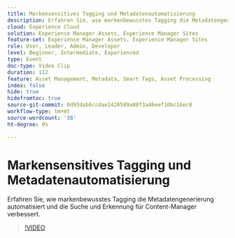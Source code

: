 ```yaml
---
title: Markensensitives Tagging und Metadatenautomatisierung
description: Erfahren Sie, wie markenbewusstes Tagging die Metadatengenerierung automatisiert und die Suche und Erkennung für Content-Manager verbessert.
cloud: Experience Cloud
solution: Experience Manager Assets, Experience Manager Sites
feature-set: Experience Manager Assets, Experience Manager Sites
role: User, Leader, Admin, Developer
level: Beginner, Intermediate, Experienced
type: Event
doc-type: Video Clip
duration: 112
feature: Asset Management, Metadata, Smart Tags, Asset Processing
index: false
hide: true
hidefromtoc: true
source-git-commit: 0d93dab6ccdae1420589a00f3a46eef10bc16ec8
workflow-type: tm+mt
source-wordcount: '38'
ht-degree: 0%

---
```



# Markensensitives Tagging und Metadatenautomatisierung

Erfahren Sie, wie markenbewusstes Tagging die Metadatengenerierung automatisiert und die Suche und Erkennung für Content-Manager verbessert.

>[!VIDEO](https://video.tv.adobe.com/v/3459244/?learn=on&enablevpops)
